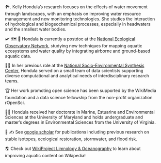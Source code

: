 🏞️.  Kelly Hondula’s research focuses on the effects of water movement through landscapes, with an emphasis on improving water resource management and new monitoring technologies. She studies the interaction of hydrological and biogeochemical processes, especially in headwaters and the smallest water bodies.

🛩 🗺 🔬    Hondula is currently a postdoc at the [National Ecological Observatory Network](https://www.neonscience.org/), studying new techniques for mapping aquatic ecosystems and water quality by integrating airborne and ground-based aquatic data. 

👩‍💻    In her previous role at the [National Socio-Environmental Synthesis Center](https://www.SESYNC.org/), Hondula served on a small team of data scientists supporting diverse computational and analytical needs of interdisciplinary research teams. 

🏆   Her work promoting open science has been supported by the WikiMedia foundation and a data science fellowship from the non-profit organization rOpenSci. 

👩‍🎓   Hondula received her doctorate in Marine, Estuarine and Environmental Sciences at the University of Maryland and holds undergraduate and master’s degrees in Environmental Sciences from the University of Virginia. 

📰 ✍️  See [google scholar](https://scholar.google.com/citations?user=Xdhvu9QAAAAJ) for publications including previous research on stable isotopes, ecological restoration, stormwater, and flood risk. 

🌎  Check out [WikiProject Limnology & Oceanography](https://twitter.com/WikiProjectLO) to learn about improving aquatic content on Wikipedia!

